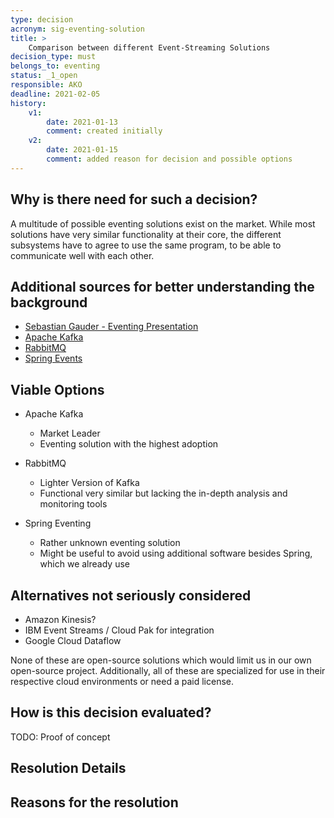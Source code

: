 ```yaml
---
type: decision
acronym: sig-eventing-solution
title: >
    Comparison between different Event-Streaming Solutions
decision_type: must
belongs_to: eventing
status: _1_open
responsible: AKO
deadline: 2021-02-05
history:
    v1:
        date: 2021-01-13
        comment: created initially
    v2:
        date: 2021-01-15
        comment: added reason for decision and possible options
---
```


## Why is there need for such a decision?

A multitude of possible eventing solutions exist on the market. While most solutions have very similar
functionality at their core, the different subsystems have to agree to use the same program, to be able to 
communicate well with each other. 

## Additional sources for better understanding the background

* [Sebastian Gauder - Eventing Presentation](https://www.doag.org/formes/pubfiles/9948769/2018-NN-Sebastian_Gauder-Eventing_mit_Apache_Kafka__Haben_ist_besser_als_Brauchen-Praesentation.pdf)
* [Apache Kafka](https://kafka.apache.org/)
* [RabbitMQ](https://www.rabbitmq.com/)
* [Spring Events](https://www.baeldung.com/spring-events)

## Viable Options

* Apache Kafka
    * Market Leader
    * Eventing solution with the highest adoption

* RabbitMQ
    * Lighter Version of Kafka
    * Functional very similar but lacking the in-depth analysis and monitoring tools

* Spring Eventing
    * Rather unknown eventing solution
    * Might be useful to avoid using additional software besides Spring, which we already use 

## Alternatives not seriously considered

* Amazon Kinesis?
* IBM Event Streams / Cloud Pak for integration
* Google Cloud Dataflow

None of these are open-source solutions which would limit us in our own open-source project.
Additionally, all of these are specialized for use in their respective cloud environments or need a paid license.

## How is this decision evaluated?

TODO: Proof of concept
<!--- 
(**Before** you start working in this, please write down how you will evaluate this decision, and plan to 
come to a resolution. 
It is  **not sufficient** to perform a brief Google search, and then write  the "result" down. Any decision must
**always** be based on a thorough evaluation - if possible hands-on, i.e. by coding a brief proof-of-concept.
if this doesn't apply, then some other means of proper research must be given here - e.g. an evaluation of 
the most relevant literature or IT community sources.) 
--->

 
## Resolution Details

<!---
(If the resolation cannot be explained in 1-2 sentences, usually this section would contain a link to some
documentation in the Github wiki.)
--->

## Reasons for the resolution

<!---
(Please explain in 1-2 sentences, why you ultimately opted for this resolution, and not for an alternative one.)
--->
